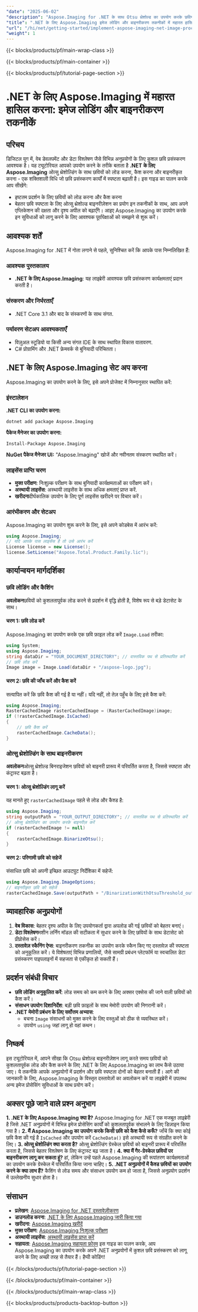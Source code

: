```yaml
---
"date": "2025-06-02"
"description": "Aspose.Imaging for .NET के साथ Otsu थ्रेशोल्ड का उपयोग करके छवियों को कुशलतापूर्वक लोड, कैश और बाइनरीकृत करना सीखें। आज ही अपने इमेज प्रोसेसिंग कौशल को बेहतर बनाएँ।"
"title": ".NET के लिए Aspose.Imaging इमेज लोडिंग और बाइनरीकरण तकनीकों में महारत हासिल करना"
"url": "/hi/net/getting-started/implement-aspose-imaging-net-image-processing/"
"weight": 1
---
```


{{< blocks/products/pf/main-wrap-class >}}

{{< blocks/products/pf/main-container >}}

{{< blocks/products/pf/tutorial-page-section >}}
# .NET के लिए Aspose.Imaging में महारत हासिल करना: इमेज लोडिंग और बाइनरीकरण तकनीकें
## परिचय
डिजिटल युग में, वेब डेवलपमेंट और डेटा विश्लेषण जैसे विभिन्न अनुप्रयोगों के लिए कुशल छवि प्रसंस्करण आवश्यक है। यह ट्यूटोरियल आपको उपयोग करने के तरीके बताता है **.NET के लिए Aspose.Imaging** ओत्सु थ्रेशोल्डिंग के साथ छवियों को लोड करना, कैश करना और बाइनरीकृत करना - एक शक्तिशाली विधि जो छवि प्रसंस्करण कार्यों में स्पष्टता बढ़ाती है।
इस गाइड का पालन करके आप सीखेंगे:
- इष्टतम प्रदर्शन के लिए छवियों को लोड करना और कैश करना
- बेहतर छवि स्पष्टता के लिए ओत्सु थ्रेशोल्ड बाइनरीज़ेशन का प्रयोग
इन तकनीकों के साथ, आप अपने एप्लिकेशन की दक्षता और दृश्य अपील को बढ़ाएँगे। आइए Aspose.Imaging का उपयोग करके इन सुविधाओं को लागू करने के लिए आवश्यक पूर्वापेक्षाओं को समझने से शुरू करें।
## आवश्यक शर्तें
Aspose.Imaging for .NET में गोता लगाने से पहले, सुनिश्चित करें कि आपके पास निम्नलिखित हैं:
### आवश्यक पुस्तकालय
- **.NET के लिए Aspose.Imaging**: यह लाइब्रेरी आवश्यक छवि प्रसंस्करण कार्यक्षमताएं प्रदान करती है।
### संस्करण और निर्भरताएँ
- .NET Core 3.1 और बाद के संस्करणों के साथ संगत.
### पर्यावरण सेटअप आवश्यकताएँ
- विज़ुअल स्टूडियो या किसी अन्य संगत IDE के साथ स्थापित विकास वातावरण.
- C# प्रोग्रामिंग और .NET फ्रेमवर्क से बुनियादी परिचितता।
## .NET के लिए Aspose.Imaging सेट अप करना
Aspose.Imaging का उपयोग करने के लिए, इसे अपने प्रोजेक्ट में निम्नानुसार स्थापित करें:
### इंस्टालेशन
**.NET CLI का उपयोग करना:**
```
dotnet add package Aspose.Imaging
```
**पैकेज मैनेजर का उपयोग करना:**
```
Install-Package Aspose.Imaging
```
**NuGet पैकेज मैनेजर UI:**
"Aspose.Imaging" खोजें और नवीनतम संस्करण स्थापित करें।
### लाइसेंस प्राप्ति चरण
- **मुफ्त परीक्षण**: निःशुल्क परीक्षण के साथ बुनियादी कार्यक्षमताओं का परीक्षण करें।
- **अस्थायी लाइसेंस**: अस्थायी लाइसेंस के साथ अधिक क्षमताएं प्राप्त करें.
- **खरीदना**दीर्घकालिक उपयोग के लिए पूर्ण लाइसेंस खरीदने पर विचार करें।
### आरंभीकरण और सेटअप
Aspose.Imaging का उपयोग शुरू करने के लिए, इसे अपने कोडबेस में आरंभ करें:
```csharp
using Aspose.Imaging;
// यदि आपके पास लाइसेंस है तो उसे आरंभ करें
License license = new License();
license.SetLicense("Aspose.Total.Product.Family.lic");
```
## कार्यान्वयन मार्गदर्शिका
### छवि लोडिंग और कैशिंग
**अवलोकन**छवियों को कुशलतापूर्वक लोड करने से प्रदर्शन में वृद्धि होती है, विशेष रूप से बड़े डेटासेट के साथ।
#### चरण 1: छवि लोड करें
Aspose.Imaging का उपयोग करके एक छवि फ़ाइल लोड करें `Image.Load` तरीका:
```csharp
using System;
using Aspose.Imaging;
string dataDir = "YOUR_DOCUMENT_DIRECTORY"; // वास्तविक पथ से प्रतिस्थापित करें
// छवि लोड करें
Image image = Image.Load(dataDir + "/aspose-logo.jpg");
```
#### चरण 2: छवि की जाँच करें और कैश करें
सत्यापित करें कि छवि कैश की गई है या नहीं। यदि नहीं, तो तेज़ पहुँच के लिए इसे कैश करें:
```csharp
using Aspose.Imaging;
RasterCachedImage rasterCachedImage = (RasterCachedImage)image;
if (!rasterCachedImage.IsCached)
{
    // छवि कैश करें
    rasterCachedImage.CacheData();
}
```
### ओत्सु थ्रेशोल्डिंग के साथ बाइनरीकरण
**अवलोकन**ओत्सु थ्रेशोल्ड बिनराइजेशन छवियों को बाइनरी प्रारूप में परिवर्तित करता है, जिससे स्पष्टता और कंट्रास्ट बढ़ता है।
#### चरण 1: ओत्सु थ्रेशोल्डिंग लागू करें
यह मानते हुए `rasterCachedImage` पहले से लोड और कैश्ड है:
```csharp
using Aspose.Imaging;
string outputPath = "YOUR_OUTPUT_DIRECTORY"; // वास्तविक पथ से प्रतिस्थापित करें
// ओत्सु थ्रेशोल्डिंग का उपयोग करके बाइनरीज़ करें
if (rasterCachedImage != null)
{
    rasterCachedImage.BinarizeOtsu();
}
```
#### चरण 2: परिणामी छवि को सहेजें
संसाधित छवि को अपनी इच्छित आउटपुट निर्देशिका में सहेजें:
```csharp
using Aspose.Imaging.ImageOptions;
// बाइनरीकृत छवि को सहेजें
rasterCachedImage.Save(outputPath + "/BinarizationWithOtsuThreshold_out.jpg");
```
## व्यावहारिक अनुप्रयोगों
1. **वेब विकास**: बेहतर दृश्य अपील के लिए उपयोगकर्ता द्वारा अपलोड की गई छवियों को बेहतर बनाएं।
2. **डेटा विश्लेषण**मशीन लर्निंग मॉडल की सटीकता में सुधार करने के लिए छवियों के साथ डेटासेट को प्रीप्रोसेस करें।
3. **दस्तावेज़ स्कैनिंग ऐप्स**: बाइनरीकरण तकनीक का उपयोग करके स्कैन किए गए दस्तावेज़ की स्पष्टता को अनुकूलित करें।
ये विशेषताएं विभिन्न प्रणालियों, जैसे सामग्री प्रबंधन प्लेटफॉर्म या स्वचालित डेटा प्रसंस्करण पाइपलाइनों में सहजता से एकीकृत हो सकती हैं।
## प्रदर्शन संबंधी विचार
- **छवि लोडिंग अनुकूलित करें**: लोड समय को कम करने के लिए अक्सर एक्सेस की जाने वाली छवियों को कैश करें।
- **संसाधन उपयोग दिशानिर्देश**: बड़ी छवि फ़ाइलों के साथ मेमोरी उपयोग की निगरानी करें।
- **.NET मेमोरी प्रबंधन के लिए सर्वोत्तम अभ्यास**:
  - बचना `Image` संसाधनों को मुक्त करने के लिए वस्तुओं को ठीक से व्यवस्थित करें।
  - उपयोग `using` जहां लागू हो वहां कथन।
## निष्कर्ष
इस ट्यूटोरियल में, आपने सीखा कि Otsu थ्रेशोल्ड बाइनरीज़ेशन लागू करते समय छवियों को कुशलतापूर्वक लोड और कैश करने के लिए .NET के लिए Aspose.Imaging का लाभ कैसे उठाया जाए। ये तकनीकें आपके अनुप्रयोगों में प्रदर्शन और छवि स्पष्टता दोनों को बेहतर बनाती हैं।
आगे की जानकारी के लिए, Aspose.Imaging के विस्तृत दस्तावेज़ों का अवलोकन करें या लाइब्रेरी में उपलब्ध अन्य इमेज प्रोसेसिंग सुविधाओं के साथ प्रयोग करें।
## अक्सर पूछे जाने वाले प्रश्न अनुभाग
**1. .NET के लिए Aspose.Imaging क्या है?**
Aspose.Imaging for .NET एक मजबूत लाइब्रेरी है जिसे .NET अनुप्रयोगों में विभिन्न इमेज प्रोसेसिंग कार्यों को कुशलतापूर्वक संभालने के लिए डिज़ाइन किया गया है।
**2. मैं Aspose.Imaging का उपयोग करके किसी छवि को कैश कैसे करूँ?**
जाँचें कि क्या कोई छवि कैश की गई है `IsCached` और उपयोग करें `CacheData()` इसे अस्थायी रूप से संग्रहीत करने के लिए।
**3. ओत्सु थ्रेशोल्डिंग क्या करता है?**
ओत्सु थ्रेशोल्डिंग ग्रेस्केल छवियों को बाइनरी प्रारूप में परिवर्तित करता है, जिससे बेहतर विश्लेषण के लिए कंट्रास्ट बढ़ जाता है।
**4. क्या मैं गैर-ग्रेस्केल छवियों पर बाइनरीकरण लागू कर सकता हूं?**
हां, लेकिन उन्हें पहले Aspose.Imaging की रूपांतरण कार्यक्षमताओं का उपयोग करके ग्रेस्केल में परिवर्तित किया जाना चाहिए।
**5. .NET अनुप्रयोगों में कैश्ड छवियों का उपयोग करने के क्या लाभ हैं?**
कैशिंग से लोड समय और संसाधन उपयोग कम हो जाता है, जिससे अनुप्रयोग प्रदर्शन में उल्लेखनीय सुधार होता है।
## संसाधन
- **प्रलेखन**: [Aspose.Imaging for .NET दस्तावेज़ीकरण](https://reference.aspose.com/imaging/net/)
- **डाउनलोड करना**: [.NET के लिए Aspose.Imaging जारी किया गया](https://releases.aspose.com/imaging/net/)
- **खरीदना**: [Aspose.Imaging खरीदें](https://purchase.aspose.com/buy)
- **मुफ्त परीक्षण**: [Aspose.Imaging निःशुल्क परीक्षण](https://releases.aspose.com/imaging/net/)
- **अस्थायी लाइसेंस**: [अस्थायी लाइसेंस प्राप्त करें](https://purchase.aspose.com/temporary-license/)
- **सहायता**: [Aspose.Imaging सहायता फ़ोरम](https://forum.aspose.com/c/imaging/10)
इस गाइड का पालन करके, आप Aspose.Imaging का उपयोग करके अपने .NET अनुप्रयोगों में कुशल छवि प्रसंस्करण को लागू करने के लिए अच्छी तरह से तैयार हैं। हैप्पी कोडिंग!

{{< /blocks/products/pf/tutorial-page-section >}}

{{< /blocks/products/pf/main-container >}}

{{< /blocks/products/pf/main-wrap-class >}}

{{< blocks/products/products-backtop-button >}}